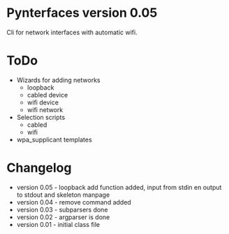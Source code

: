 Pynterfaces version 0.05
========================
Cli for network interfaces with automatic wifi.

ToDo
====
- Wizards for adding networks
	- loopback
	- cabled device
	- wifi device
	- wifi network
- Selection scripts
	- cabled
	- wifi
- wpa\_supplicant templates

Changelog
=========
* version 0.05 - loopback add function added, input from stdin en output to stdout and skeleton manpage
* version 0.04 - remove command added
* version 0.03 - subparsers done
* version 0.02 - argparser is done
* version 0.01 - initial class file
